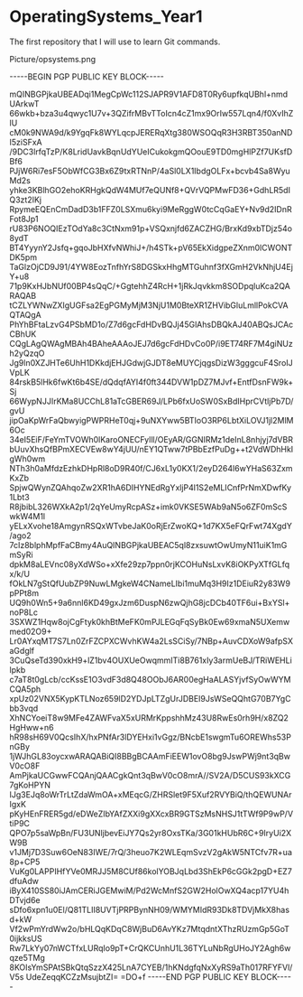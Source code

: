 # OperatingSystems_Year1
The first repository that I will use to learn Git commands.

Picture/opsystems.png


-----BEGIN PGP PUBLIC KEY BLOCK-----

mQINBGPjkaUBEADqi1MegCpWc112SJAPR9V1AFD8T0Ry6upfkqUBhl+nmdUArkwT
66wkb+bza3u4qwyc1U7v+3QZifrMBvTToIcn4cZ1mx9OrIw557Lqn4/f0XvIhZlU
cM0k9NWA9d/k9YgqFk8WYLqcpJERERqXtg380WSOQqR3H3RBT350anNDI5ziSFxA
/9DC3lrfqTzP/K8LridUavkBqnUdYUeICukokgmQOouE9TD0mgHlPZf7UKsfDBf6
PJjW6Ri7esF5ObWfCG3Bx6Z9txRTNnP/4aSl0LX1IbdgOLFx+bcvb4Sa8WyuMd2s
yhke3KBlhGO2ehoKRHgkQdW4MUf7eQUNf8+QVrVQPMwFD36+GdhLR5dIQ3zt2IKj
RpymeEQEnCmDadD3b1FFZ0LSXmu6kyi9MeRggW0tcCqGaEY+Nv9d2IDnRFot8Jp1
rU83P6NOQIEzTOdYa8c3CtNxm91p+VSQxnjfd6ZACZHG/BrxKd9xbTDjz54o8ydT
BT4YyynY2Jsfq+gqoJbHXfvNWhiJ+/h4STk+pV65EkXidgpeZXnm0lCWONTDK5pm
TaGlzOjCD9J91/4YW8EozTnfhYrS8DGSkxHhgMTGuhnf3fXGmH2VkNhjU4EjY+u8
71p9KxHJbNUf00BP4sQqC/+GgtehhZ4RcH+1jRkJqvkkm8SODpqluKca2QARAQAB
tCZLYWNwZXIgUGFsa2EgPGMyMjM3NjU1M0BteXR1ZHVibGluLmllPokCVAQTAQgA
PhYhBFtaLzvG4PSbMD1o/Z7d6gcFdHDvBQJj45GlAhsDBQkAJ40ABQsJCAcCBhUK
CQgLAgQWAgMBAh4BAheAAAoJEJ7d6gcFdHDvCo0P/i9ET74RF7M4giNUzh2yQzqO
Jg9ln0XZJHTe6UhH1DKkdjEHJGdwjGJDT8eMUYCjqgsDizW3gggcuF4SroIJVpLK
84rskB5lHk6fwKt6b4SE/dQdqfAYI4f0ft344DVW1pDZ7MJvf+EntfDsnFW9k+Sj
66WypNJJIrKMa8UCChL81aTcGBER69J/LPb6fxUoSW0SxBdIHprCVtljPb7D/gvU
jipOaKpWrFaQbwyigPWPRHeT0qj+9uNXYww5BTIoO3RP6LbtXiLOVJ1jl2MlM6Oc
34eI5EiF/FeYmTVOWh0lKaroONECFylll/OEyAR/GGNIRMz1deInL8nhjyj7dVBR
bUuvXhsQfBPmXECVEw8wY4jUU/nEY1QTww7tPBbEzfPuDg++t2VdWDhHkIgWh0wm
NTh3h0aMfdzEzhkDHpRl8oD9R40f/CJ6xL1y0KX1/2eyD264l6wYHaS63ZxmKxZb
SpjwQWynZQAhqoZw2XR1hA6DIHYNEdRgYxljP4l1S2eMLICnfPrNmXDwfKy1Lbt3
R8jbibL326WXkA2p1/2qYeUmyRcpASz+imk0VKSE5WAb9aN5o6ZF0mScSwkW4M1l
yELxXvohe18AmgynRSQxWTvbeJaK0oRjErZwoKQ+1d7KX5eFQrFwt74XgdY/ago2
7cIz8blphMpfFaCBmy4AuQINBGPjkaUBEAC5ql8zxsuwtOwUmyN11uiK1mGmSyRi
dpkM8aLEVnc08yXdWSo+xXfe29zp7ppn0rjKCOHuNsLxvK8iOKPyXTfGLfqx/k/U
fOkLN7gStQfUubZP9NuwLMgkeW4CNameLIbi1muMq3H9Iz1DEiuR2y83W9pPPt8m
UQ9h0Wn5+9a6nnl6KD49gxJzm6DuspN6zwQjhG8jcDCb40TF6ui+BxYSl+noP8Lc
3SXWZ1Hqw8ojCgFtyk0khBtMeFK0mPJLEGqFqSyBk0Ew69xmaN5UXemwmed02O9+
Lr0AYxqMT7S7Ln0ZrFZCPXCWvhKW4a2LsSCiSy/7NBp+AuvCDXoW9afpSXaGdglf
3CuQseTd390xkH9+lZ1bv4OUXUeOwqmmITi8B761xIy3armUeBJ/TRiWEHLilpkb
c7aT8t0gLcb/ccKssE1O3vdF3d8Q48OObJ6AR00egHaALASYjvfSyOwWYMCQA5ph
xpUz02VNX5KypKTLNoz659lD2YDJpLTZgUrJDBEI9JsWSeQQhtG70B7YgCbb3vqd
XhNCYoeiT8w9MFe4ZAWFvaX5xURMrKppshhMz43U8RwEs0rh9H/x8ZQ2HgHww+n6
hR98sH69V0QcsIhX/hxPNfAr3lDYEHxi1vGgz/BNcbE1swgmTu6OREWhs53PnGBy
1jWJhGL83oycxwARAQABiQI8BBgBCAAmFiEEW1ovO8bg9JswPWj9nt3qBwV0cO8F
AmPjkaUCGwwFCQAnjQAACgkQnt3qBwV0cO8mrA//SV2A/D5CUS93kXCG7gKoHPYN
IJg3EJq8oWrTrLtZdaWmOA+xMEqcG/ZHRSlet9F5Xuf2RVYBiQ/thQEWUNArIgxK
pKyHEnFRER5gd/eDWeZIbYAfZXXi9gXXcxBR9GTSzMsNHSJ1tTWf9P9wP/VtiP9C
QPO7p5saWpBn/FU3UNljbevEiJY7Qs2yr8OxsTKa/3G01kHUbR6C+9IryUi2XW9B
v1JMj7D3Suw6OeN83IWE/7rQ/3heuo7K2WLEqmSvzV2gAkW5NTCfv7R+ua8p+CP5
VuKg0LAPPIHfYVe0MRJJ5M8CUf86kolYOBJqLbd3ShEkP6cGGk2pgD+EZ7dfuAdw
iByX410SS80iJAmCERiJGEMwiM/Pd2WcMnfS2GW2HolOwXQ4acp17YU4hDTvjd6e
sDfo6xpn1u0El/Q81TLII8UVTjPRPBynNH09/WMYMIdR93Dk8TDVjMkX8hasd+kW
Vf2wPmYrdWw2o/bHLQqKDqC8WjBuD6AvYKz7MtqdntXThzRUzmGp5GoT0ijkksUS
Rw7LkYy07nWCTfxLURqIo9pT+CrQKCUnhU1L36TYLuNbRgUHoJY2Agh6wqze5TMg
8KOIsYmSPAtSBkQtqSzzX425LnA7CYEB/1hKNdgfqNxXyRS9aTh017RFYFVl/V5s
UdeZeqqKCZzMsujbtZI=
=DO+f
-----END PGP PUBLIC KEY BLOCK-----

